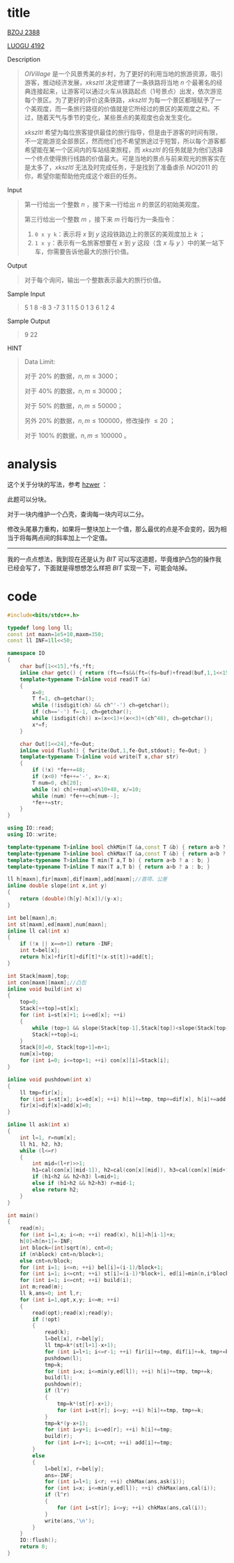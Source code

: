 # title

[BZOJ 2388](https://lydsy.com/JudgeOnline/problem.php?id=2388)

[LUOGU 4192](https://www.luogu.org/problem/P4192)

Description

> $OIVillage$ 是一个风景秀美的乡村，为了更好的利用当地的旅游资源，吸引游客，推动经济发展，$xkszltl$ 决定修建了一条铁路将当地 $n$ 个最著名的经典连接起来，让游客可以通过火车从铁路起点（1号景点）出发，依次游览每个景区。为了更好的评价这条铁路，$xkszltl$ 为每一个景区都哦赋予了一个美观度，而一条旅行路径的价值就是它所经过的景区的美观度之和。不过，随着天气与季节的变化，某些景点的美观度也会发生变化。
>
> $xkszltl$ 希望为每位旅客提供最佳的旅行指导，但是由于游客的时间有限，不一定能游览全部景区，然而他们也不希望旅途过于短暂，所以每个游客都希望能在某一个区间内的车站结束旅程，而 $xkszltl$ 的任务就是为他们选择一个终点使得旅行线路的价值最大。可是当地的景点与前来观光的旅客实在是太多了，$xkszltl$ 无法及时完成任务，于是找到了准备虐杀 $NOI2011$ 的你，希望你能帮助他完成这个艰巨的任务。

Input

> 第一行给出一个整数 $n$ ，接下来一行给出 $n$ 的景区的初始美观度。
>
> 第三行给出一个整数 $m$ ，接下来 $m$ 行每行为一条指令：
>
> 1. `0 x y k`：表示将 $x$ 到 $y$ 这段铁路边上的景区的美观度加上 $k$ ；
> 2. `1 x y`：表示有一名旅客想要在 $x$ 到 $y$ 这段（含 $x$ 与 $y$ ）中的某一站下车，你需要告诉他最大的旅行价值。

Output

> 对于每个询问，输出一个整数表示最大的旅行价值。

Sample Input

> 5
> 1 8 -8 3 -7
> 3
> 1 1 5
> 0 1 3 6
> 1 2 4


Sample Output

> 9
> 22

HINT

> Data Limit:
>
> 对于 $20\%$ 的数据，$n,m\leqslant 3000$；
>
> 对于 $40\%$ 的数据，$n,m\leqslant 30000$；
>
> 对于 $50\%$ 的数据，$n,m\leqslant 50000$；
>
> 另外 $20\%$ 的数据，$n,m\leqslant 100000$，修改操作 $\leqslant 20$ ；
>
> 对于 $100\%$ 的数据，$n,m\leqslant 100000$ 。

# analysis

这个关于分块的写法，参考 [hzwer](http://hzwer.com/3257.html) ：

此题可以分块。

对于一块内维护一个凸壳，查询每一块内可以二分。

修改头尾暴力重构，如果将一整块加上一个值，那么最优的点是不会变的，因为相当于将每两点间的斜率加上一个定值。

-----

我的一点点想法，我到现在还是认为 $BIT$ 可以写这道题，毕竟维护凸包的操作我已经会写了，下面就是得想想怎么样把 $BIT$ 实现一下，可能会咕掉。

# code

```cpp
#include<bits/stdc++.h>

typedef long long ll;
const int maxn=1e5+10,maxm=350;
const ll INF=1ll<<50;

namespace IO
{
	char buf[1<<15],*fs,*ft;
	inline char getc() { return (ft==fs&&(ft=(fs=buf)+fread(buf,1,1<<15,stdin),ft==fs))?0:*fs++; }
	template<typename T>inline void read(T &x)
	{
		x=0;
		T f=1, ch=getchar();
		while (!isdigit(ch) && ch^'-') ch=getchar();
		if (ch=='-') f=-1, ch=getchar();
		while (isdigit(ch)) x=(x<<1)+(x<<3)+(ch^48), ch=getchar();
		x*=f;
	}

	char Out[1<<24],*fe=Out;
	inline void flush() { fwrite(Out,1,fe-Out,stdout); fe=Out; }
	template<typename T>inline void write(T x,char str)
	{
		if (!x) *fe++=48;
		if (x<0) *fe++='-', x=-x;
		T num=0, ch[20];
		while (x) ch[++num]=x%10+48, x/=10;
		while (num) *fe++=ch[num--];
		*fe++=str;
	}
}

using IO::read;
using IO::write;

template<typename T>inline bool chkMin(T &a,const T &b) { return a>b ? (a=b, true) : false; }
template<typename T>inline bool chkMax(T &a,const T &b) { return a<b ? (a=b, true) : false; }
template<typename T>inline T min(T a,T b) { return a<b ? a : b; }
template<typename T>inline T max(T a,T b) { return a>b ? a : b; }

ll h[maxn],fir[maxm],dif[maxm],add[maxm];//首项、公差
inline double slope(int x,int y)
{
	return (double)(h[y]-h[x])/(y-x);
}

int bel[maxn],n;
int st[maxm],ed[maxm],num[maxn];
inline ll cal(int x)
{
	if (!x || x==n+1) return -INF;
	int t=bel[x];
	return h[x]+fir[t]+dif[t]*(x-st[t])+add[t];
}

int Stack[maxm],top;
int con[maxm][maxm];//凸包
inline void build(int x)
{
	top=0;
	Stack[++top]=st[x];
	for (int i=st[x]+1; i<=ed[x]; ++i)
	{
		while (top>1 && slope(Stack[top-1],Stack[top])<slope(Stack[top-1],i)) --top;
		Stack[++top]=i;
	}
	Stack[0]=0, Stack[top+1]=n+1;
	num[x]=top;
	for (int i=0; i<=top+1; ++i) con[x][i]=Stack[i];
}

inline void pushdown(int x)
{
	ll tmp=fir[x];
	for (int i=st[x]; i<=ed[x]; ++i) h[i]+=tmp, tmp+=dif[x], h[i]+=add[x];
	fir[x]=dif[x]=add[x]=0;
}

inline ll ask(int x)
{
	int l=1, r=num[x];
	ll h1, h2, h3;
	while (l<=r)
	{
		int mid=(l+r)>>1;
		h1=cal(con[x][mid-1]), h2=cal(con[x][mid]), h3=cal(con[x][mid+1]);
		if (h1<h2 && h2<h3) l=mid+1;
		else if (h1>h2 && h2>h3) r=mid-1;
		else return h2;
	}
}

int main()
{
	read(n);
	for (int i=1,x; i<=n; ++i) read(x), h[i]=h[i-1]+x;
	h[0]=h[n+1]=-INF;
	int block=(int)sqrt(n), cnt=0;
	if (n%block) cnt=n/block+1;
	else cnt=n/block;
	for (int i=1; i<=n; ++i) bel[i]=(i-1)/block+1;
	for (int i=1; i<=cnt; ++i) st[i]=(i-1)*block+1, ed[i]=min(n,i*block);
	for (int i=1; i<=cnt; ++i) build(i);
	int m;read(m);
	ll k,ans=0; int l,r;
	for (int i=1,opt,x,y; i<=m; ++i)
	{
		read(opt);read(x);read(y);
		if (!opt)
		{
			read(k);
			l=bel[x], r=bel[y];
			ll tmp=k*(st[l+1]-x+1);
			for (int i=l+1; i<=r-1; ++i) fir[i]+=tmp, dif[i]+=k, tmp+=block*k;
			pushdown(l);
			tmp=k;
			for (int i=x; i<=min(y,ed[l]); ++i) h[i]+=tmp, tmp+=k;
			build(l);
			pushdown(r);
			if (l^r)
			{
				tmp=k*(st[r]-x+1);
				for (int i=st[r]; i<=y; ++i) h[i]+=tmp, tmp+=k;
			}
			tmp=k*(y-x+1);
			for (int i=y+1; i<=ed[r]; ++i) h[i]+=tmp;
			build(r);
			for (int i=r+1; i<=cnt; ++i) add[i]+=tmp;
		}
		else
		{
			l=bel[x], r=bel[y];
			ans=-INF;
			for (int i=l+1; i<r; ++i) chkMax(ans,ask(i));
			for (int i=x; i<=min(y,ed[l]); ++i) chkMax(ans,cal(i));
			if (l^r)
			{
				for (int i=st[r]; i<=y; ++i) chkMax(ans,cal(i));
			}
			write(ans,'\n');
		}
	}
	IO::flush();
	return 0;
}
```